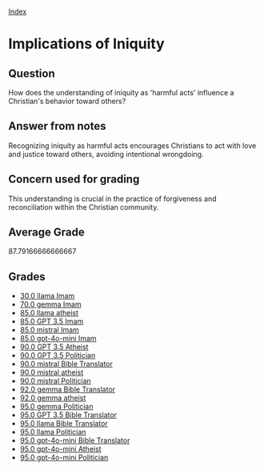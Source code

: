
[Index](../../index.md)
# Implications of Iniquity
## Question
How does the understanding of iniquity as 'harmful acts' influence a Christian's behavior toward others?

## Answer from notes
Recognizing iniquity as harmful acts encourages Christians to act with love and justice toward others, avoiding intentional wrongdoing.

## Concern used for grading
This understanding is crucial in the practice of forgiveness and reconciliation within the Christian community.

## Average Grade
87.79166666666667

## Grades
 * [30.0 llama Imam](../answers/llama_Imam/Implications_of_Iniquity.md)
 * [70.0 gemma Imam](../answers/gemma_Imam/Implications_of_Iniquity.md)
 * [85.0 llama atheist](../answers/llama_atheist/Implications_of_Iniquity.md)
 * [85.0 GPT 3.5 Imam](../answers/GPT_3.5_Imam/Implications_of_Iniquity.md)
 * [85.0 mistral Imam](../answers/mistral_Imam/Implications_of_Iniquity.md)
 * [85.0 gpt-4o-mini Imam](../answers/gpt-4o-mini_Imam/Implications_of_Iniquity.md)
 * [90.0 GPT 3.5 Atheist](../answers/GPT_3.5_Atheist/Implications_of_Iniquity.md)
 * [90.0 GPT 3.5 Politician](../answers/GPT_3.5_Politician/Implications_of_Iniquity.md)
 * [90.0 mistral Bible Translator](../answers/mistral_Bible_Translator/Implications_of_Iniquity.md)
 * [90.0 mistral atheist](../answers/mistral_atheist/Implications_of_Iniquity.md)
 * [90.0 mistral Politician](../answers/mistral_Politician/Implications_of_Iniquity.md)
 * [92.0 gemma Bible Translator](../answers/gemma_Bible_Translator/Implications_of_Iniquity.md)
 * [92.0 gemma atheist](../answers/gemma_atheist/Implications_of_Iniquity.md)
 * [95.0 gemma Politician](../answers/gemma_Politician/Implications_of_Iniquity.md)
 * [95.0 GPT 3.5 Bible Translator](../answers/GPT_3.5_Bible_Translator/Implications_of_Iniquity.md)
 * [95.0 llama Bible Translator](../answers/llama_Bible_Translator/Implications_of_Iniquity.md)
 * [95.0 llama Politician](../answers/llama_Politician/Implications_of_Iniquity.md)
 * [95.0 gpt-4o-mini Bible Translator](../answers/gpt-4o-mini_Bible_Translator/Implications_of_Iniquity.md)
 * [95.0 gpt-4o-mini Atheist](../answers/gpt-4o-mini_Atheist/Implications_of_Iniquity.md)
 * [95.0 gpt-4o-mini Politician](../answers/gpt-4o-mini_Politician/Implications_of_Iniquity.md)
